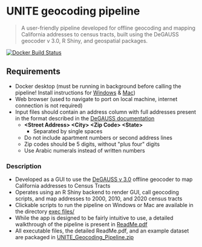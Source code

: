 # UNITE geocoding pipeline 

> A user-friendly pipeline developed for offline geocoding and mapping California addresses to census tracts, built using the DeGAUSS geocoder v 3.0, R Shiny, and geospatial packages.

[![Docker Build Status](https://img.shields.io/docker/automated/pcollender/unite_geocoding_pipeline)](https://hub.docker.com/repository/docker/pcollender/unite_geocoding_pipeline/tags)

## Requirements

- Docker desktop (must be running in background before calling the pipeline! Install instructions for [Windows](https://docs.docker.com/docker-for-windows/install/) & [Mac](https://docs.docker.com/docker-for-mac/install/))
- Web browser (used to navigate to port on local machine, internet connection is not required)
- Input files should contain an address column with full addresses present in the format described in the [DeGAUSS documentation](https://degauss.org/geocoder/)
	- **\<Street Address\> \<City\> \<Zip Code\> \<State\>** 
		- Separated by single spaces
	- Do not include apartment numbers or second address lines
	- Zip codes should be 5 digits, without "plus four" digits
	- Use Arabic numerals instead of written numbers
	
### Description

- Developed as a GUI to use the [DeGAUSS v 3.0](https://github.com/degauss-org/geocoder) offline geocoder to map California addresses to Census Tracts
- Operates using an R Shiny backend to render GUI, call geocoding scripts, and map addresses to 2000, 2010, and 2020 census tracts
- Clickable scripts to run the pipeline on Windows or Mac are available in the directory [exec files/](https://github.com/pcollender/UNITE_geocoding_pipeline/tree/main/exec%20files)
- While the app is designed to be fairly intuitive to use, a detailed walkthrough of the pipeline is present in [ReadMe.pdf](https://github.com/pcollender/UNITE_geocoding_pipeline/blob/main/ReadMe.pdf)
- All executable files, the detailed ReadMe.pdf, and an example dataset are packaged in [UNITE_Geocoding_Pipeline.zip](https://github.com/pcollender/UNITE_geocoding_pipeline/blob/main/UNITE_Geocoding_Pipeline.zip)
